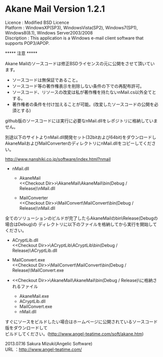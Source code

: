Akane Mail Version 1.2.1
========

Licence     : Modified BSD Licence  
Platform    : WindowsXP(SP3), WindowsVista(SP2), Windows7(SP1), Windows8(8.1), Windows Server2003/2008  
Discription : This application is a Windows e-mail client software that supports POP3/APOP.  

***** 注意 *****

Akane Mailのソースコードは修正BSDライセンスの元に公開をさせて頂いています。

* ソースコードは無保証であること。
* ソースコード等の著作権表示を削除しない条件の下での再配布許可。
* ソースコード、リソースの改変は私が著作権を持たないnMail.cs以外全てとする。
* 著作権者の条件を付け加えることが可能。(改変したソースコードの公開を必須とする)

github版のソースコードには実行に必要なnMail.dllをレポジトリに格納していません。

別途以下のサイトよりnMail.dll開発セット(32bitおよび64bit)をダウンロードし  
AkaneMailおよびMailConverterのディレクトリにnMail.dllをコピーしてください。  

<http://www.nanshiki.co.jp/software/index.html?nmail>

* nMail.dll
  * AkaneMail  
    &lt;&lt;Checkout Dir&gt;&gt;\AkaneMail\AkaneMail\bin\(Debug / Release)\nMail.dll

  * MailConverter  
    &lt;&lt;Checkout Dir&gt;&gt;\MailConvert\MailConvert\bin\(Debug / Release)\nMail.dll

全てのソリューションのビルドが完了したらAkaneMailのbin\Release(Debugの場合はDebug)の
ディレクトリに以下のファイルを格納してから実行を開始してください。

* ACryptLib.dll  
  &lt;&lt;Checkout Dir&gt;&gt;\ACryptLib\ACryptLib\bin\(Debug / Release)\ACryptLib.dll

* MailConvert.exe  
  &lt;&lt;Checkout Dir&gt;&gt;\MailConvert\MailConvert\bin\(Debug / Release)\MailConvert.exe

* &lt;&lt;Checkout Dir&gt;&gt;\AkaneMail\AkaneMail\bin\(Debug / Release)\に格納されるファイル
  * AkaneMail.exe
  * ACryptLib.dll
  * MailConvert.exe
  * nMail.dll

すぐにソースをビルドしたい場合はホームページに公開されているソースコード版をダウンロードして  
ビルドしてください。(http://www.angel-teatime.com/soft/akane.htm)  
  
2013.07.16 Sakura Mizuki(Angelic Software)  
URL   ：http://www.angel-teatime.com/



